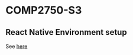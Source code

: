 # COMP2750-S3

## React Native Environment setup
See [here](https://reactnative.dev/docs/environment-setup)
